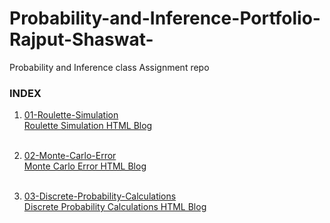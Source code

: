 # Probability-and-Inference-Portfolio-Rajput-Shaswat-
Probability and Inference class Assignment repo

### INDEX

1. [01-Roulette-Simulation](https://github.com/shaswat01/Probability-and-Inference-Portfolio-Rajput-Shaswat/tree/master/01-roulette-simulation)<br>
[Roulette Simulation HTML Blog](https://github.com/shaswat01/Probability-and-Inference-Portfolio-Rajput-Shaswat/blob/master/01-roulette-simulation/monteo_carlo.html) <br><br>

2. [02-Monte-Carlo-Error](https://github.com/shaswat01/Probability-and-Inference-Portfolio-Rajput-Shaswat/tree/master/02-monte-carlo-error) <br>
[Monte Carlo Error HTML Blog](https://github.com/shaswat01/Probability-and-Inference-Portfolio-Rajput-Shaswat/blob/master/02-monte-carlo-error/monte%20carlo%20error.nb.html) <br><br>

3. [03-Discrete-Probability-Calculations](https://github.com/shaswat01/Probability-and-Inference-Portfolio-Rajput-Shaswat/tree/master/03-discrete-probability-calculations)<br>
[Discrete Probability Calculations HTML Blog](https://github.com/shaswat01/Probability-and-Inference-Portfolio-Rajput-Shaswat/blob/master/03-discrete-probability-calculations/writeup.nb.html) <br><br>